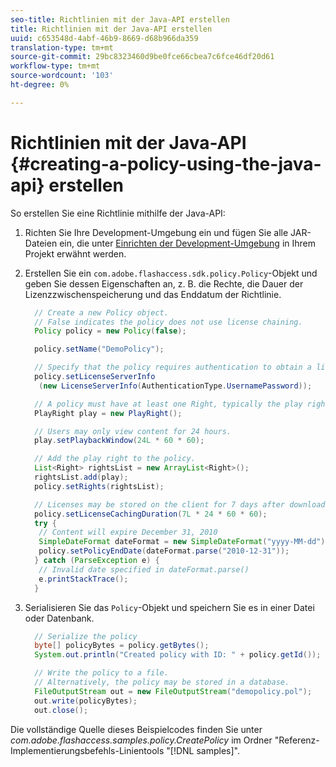 ```yaml
---
seo-title: Richtlinien mit der Java-API erstellen
title: Richtlinien mit der Java-API erstellen
uuid: c653548d-4abf-46b9-8669-d68b966da359
translation-type: tm+mt
source-git-commit: 29bc8323460d9be0fce66cbea7c6fce46df20d61
workflow-type: tm+mt
source-wordcount: '103'
ht-degree: 0%

---
```



# Richtlinien mit der Java-API {#creating-a-policy-using-the-java-api} erstellen

So erstellen Sie eine Richtlinie mithilfe der Java-API:

1. Richten Sie Ihre Development-Umgebung ein und fügen Sie alle JAR-Dateien ein, die unter [Einrichten der Development-Umgebung](../../aaxs-protecting-content/content-setting-up-the-sdk/content-setting-up-the-dev-env.md) in Ihrem Projekt erwähnt werden.
1. Erstellen Sie ein `com.adobe.flashaccess.sdk.policy.Policy`-Objekt und geben Sie dessen Eigenschaften an, z. B. die Rechte, die Dauer der Lizenzzwischenspeicherung und das Enddatum der Richtlinie.

   ```java
     // Create a new Policy object.  
     // False indicates the policy does not use license chaining.  
     Policy policy = new Policy(false);  
   
     policy.setName("DemoPolicy");  
   
     // Specify that the policy requires authentication to obtain a license.  
     policy.setLicenseServerInfo  
      (new LicenseServerInfo(AuthenticationType.UsernamePassword));  
   
     // A policy must have at least one Right, typically the play right  
     PlayRight play = new PlayRight();  
   
     // Users may only view content for 24 hours.  
     play.setPlaybackWindow(24L * 60 * 60);  
   
     // Add the play right to the policy.  
     List<Right> rightsList = new ArrayList<Right>();  
     rightsList.add(play);  
     policy.setRights(rightsList);  
   
     // Licenses may be stored on the client for 7 days after downloading  
     policy.setLicenseCachingDuration(7L * 24 * 60 * 60);  
     try {  
      // Content will expire December 31, 2010  
      SimpleDateFormat dateFormat = new SimpleDateFormat("yyyy-MM-dd");  
      policy.setPolicyEndDate(dateFormat.parse("2010-12-31"));  
     } catch (ParseException e) {  
      // Invalid date specified in dateFormat.parse()  
      e.printStackTrace();  
     }
   ```

1. Serialisieren Sie das `Policy`-Objekt und speichern Sie es in einer Datei oder Datenbank.

   ```java
     // Serialize the policy  
     byte[] policyBytes = policy.getBytes();  
     System.out.println("Created policy with ID: " + policy.getId());  
   
     // Write the policy to a file.   
     // Alternatively, the policy may be stored in a database.  
     FileOutputStream out = new FileOutputStream("demopolicy.pol");  
     out.write(policyBytes);  
     out.close();
   ```

Die vollständige Quelle dieses Beispielcodes finden Sie unter *com.adobe.flashaccess.samples.policy.CreatePolicy* im Ordner &quot;Referenz-Implementierungsbefehls-Linientools &quot;[!DNL samples]&quot;.
